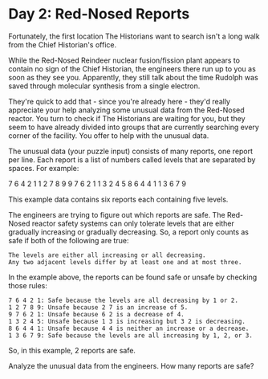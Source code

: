 ﻿# Day 2: Red-Nosed Reports

Fortunately, the first location The Historians want to search isn't a long walk from the Chief Historian's office.

While the Red-Nosed Reindeer nuclear fusion/fission plant appears to contain no sign of the Chief Historian, the engineers there run up to you as soon as they see you. Apparently, they still talk about the time Rudolph was saved through molecular synthesis from a single electron.

They're quick to add that - since you're already here - they'd really appreciate your help analyzing some unusual data from the Red-Nosed reactor. You turn to check if The Historians are waiting for you, but they seem to have already divided into groups that are currently searching every corner of the facility. You offer to help with the unusual data.

The unusual data (your puzzle input) consists of many reports, one report per line. Each report is a list of numbers called levels that are separated by spaces. For example:

7 6 4 2 1
1 2 7 8 9
9 7 6 2 1
1 3 2 4 5
8 6 4 4 1
1 3 6 7 9

This example data contains six reports each containing five levels.

The engineers are trying to figure out which reports are safe. The Red-Nosed reactor safety systems can only tolerate levels that are either gradually increasing or gradually decreasing. So, a report only counts as safe if both of the following are true:

    The levels are either all increasing or all decreasing.
    Any two adjacent levels differ by at least one and at most three.

In the example above, the reports can be found safe or unsafe by checking those rules:

    7 6 4 2 1: Safe because the levels are all decreasing by 1 or 2.
    1 2 7 8 9: Unsafe because 2 7 is an increase of 5.
    9 7 6 2 1: Unsafe because 6 2 is a decrease of 4.
    1 3 2 4 5: Unsafe because 1 3 is increasing but 3 2 is decreasing.
    8 6 4 4 1: Unsafe because 4 4 is neither an increase or a decrease.
    1 3 6 7 9: Safe because the levels are all increasing by 1, 2, or 3.

So, in this example, 2 reports are safe.

Analyze the unusual data from the engineers. How many reports are safe?
